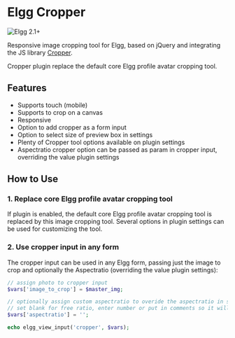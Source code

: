 Elgg Cropper
============

![Elgg 2.1+](https://img.shields.io/badge/Elgg-2.1-orange.svg?style=flat-square)

Responsive image cropping tool for Elgg, based on jQuery and integrating the JS library [Cropper](https://fengyuanchen.github.io/cropper/).

Cropper plugin replace the default core Elgg profile avatar cropping tool.

## Features

- Supports touch (mobile)
- Supports to crop on a canvas
- Responsive
- Option to add cropper as a form input 
- Option to select size of preview box in settings
- Plenty of Cropper tool options available on plugin settings
- Aspectratio cropper option can be passed as param in cropper input, overriding the value plugin settings


## How to Use

### 1. Replace core Elgg profile avatar cropping tool
If plugin is enabled, the default core Elgg profile avatar cropping tool is replaced by this image cropping tool. Several options in plugin settings can be used for customizing the tool.

### 2. Use cropper input in any form
The cropper input can be used in any Elgg form, passing just the image to crop and optionally the Aspectratio (overriding the value plugin settings):

```php
// assign photo to cropper input
$vars['image_to_crop'] = $master_img;

// optionally assign custom aspectratio to overide the aspectratio in settings
// set blank for free ratio, enter number or put in comments so it will retrieve aspectratio from settings
$vars['aspectratio'] = '';

echo elgg_view_input('cropper', $vars);

```